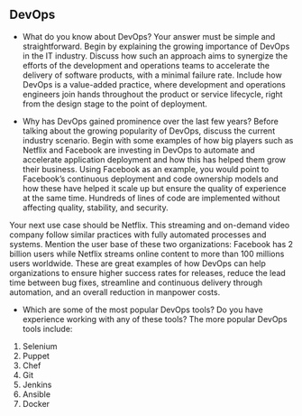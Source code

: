 ## DevOps

- What do you know about DevOps?
Your answer must be simple and straightforward. Begin by explaining the growing importance of DevOps in the IT industry. Discuss how such an approach aims to synergize the efforts of the development and operations teams to accelerate the delivery of software products, with a minimal failure rate. Include how DevOps is a value-added practice, where development and operations engineers join hands throughout the product or service lifecycle, right from the design stage to the point of deployment.

- Why has DevOps gained prominence over the last few years?
Before talking about the growing popularity of DevOps, discuss the current industry scenario. Begin with some examples of how big players such as Netflix and Facebook are investing in DevOps to automate and accelerate application deployment and how this has helped them grow their business. Using Facebook as an example, you would point to Facebook’s continuous deployment and code ownership models and how these have helped it scale up but ensure the quality of experience at the same time. Hundreds of lines of code are implemented without affecting quality, stability, and security.

Your next use case should be Netflix. This streaming and on-demand video company follow similar practices with fully automated processes and systems. Mention the user base of these two organizations: Facebook has 2 billion users while Netflix streams online content to more than 100 millions users worldwide.  These are great examples of how DevOps can help organizations to ensure higher success rates for releases, reduce the lead time between bug fixes, streamline and continuous delivery through automation, and an overall reduction in manpower costs.

- Which are some of the most popular DevOps tools? Do you have experience working with any of these tools?
The more popular DevOps tools include:

1. Selenium
2. Puppet
3. Chef
4. Git
5. Jenkins
6. Ansible
7. Docker